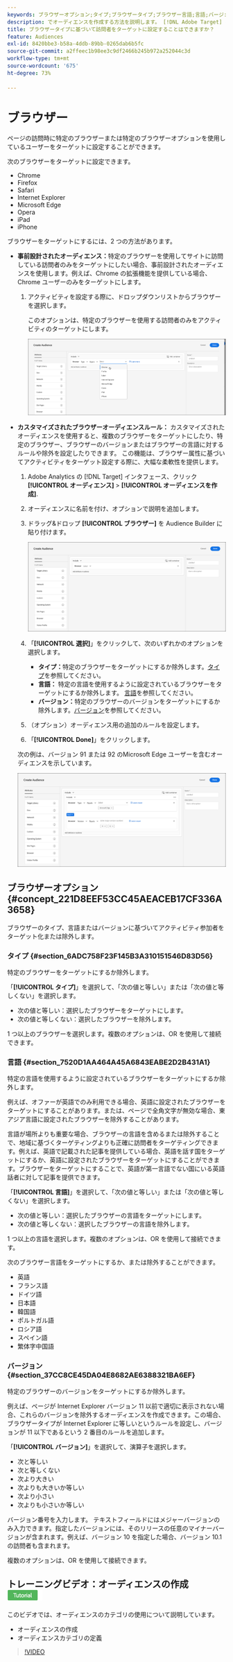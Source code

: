 ```yaml
---
keywords: ブラウザーオプション;タイプ;ブラウザータイプ;ブラウザー言語;言語;バージョン;ブラウザーバージョン
description: でオーディエンスを作成する方法を説明します。 [!DNL Adobe Target] を使用して、ページの訪問時に特定のブラウザーまたは特定のブラウザーオプションを使用しているユーザーをターゲットに設定することができます。
title: ブラウザータイプに基づいて訪問者をターゲットに設定することはできますか？
feature: Audiences
exl-id: 8420bbe3-b58a-4ddb-89bb-0265dab6b5fc
source-git-commit: a2ffeec1b98ee3c9df2466b245b972a252044c3d
workflow-type: tm+mt
source-wordcount: '675'
ht-degree: 73%

---
```


# ブラウザー

ページの訪問時に特定のブラウザーまたは特定のブラウザーオプションを使用しているユーザーをターゲットに設定することができます。

次のブラウザーをターゲットに設定できます。

* Chrome
* Firefox
* Safari
* Internet Explorer
* Microsoft Edge
* Opera
* iPad
* iPhone

ブラウザーをターゲットにするには、2 つの方法があります。

* **事前設計されたオーディエンス：**&#x200B;特定のブラウザーを使用してサイトに訪問している訪問者のみをターゲットにしたい場合、事前設計されたオーディエンスを使用します。例えば、Chrome の拡張機能を提供している場合、Chrome ユーザーのみをターゲットにします。

   1. アクティビティを設定する際に、ドロップダウンリストからブラウザーを選択します。

      このオプションは、特定のブラウザーを使用する訪問者のみをアクティビティのターゲットにします。

      ![Chrome ユーザーのターゲット設定](/help/main/c-target/c-audiences/c-target-rules/assets/target-chrome.png)

* **カスタマイズされたブラウザーオーディエンスルール：** カスタマイズされたオーディエンスを使用すると、複数のブラウザーをターゲットにしたり、特定のブラウザー、ブラウザーのバージョンまたはブラウザーの言語に対するルールや除外を設定したりできます。 この機能は、ブラウザー属性に基づいてアクティビティをターゲット設定する際に、大幅な柔軟性を提供します。

   1. Adobe Analytics の [!DNL Target] インタフェース、クリック **[!UICONTROL オーディエンス]** > **[!UICONTROL オーディエンスを作成]**.
   1. オーディエンスに名前を付け、オプションで説明を追加します。
   1. ドラッグ&amp;ドロップ **[!UICONTROL ブラウザー]** を Audience Builder に貼り付けます。

      ![ルール/ブラウザー](assets/target_browser.png)

   1. 「**[!UICONTROL 選択]**」をクリックして、次のいずれかのオプションを選択します。

      * **タイプ：**&#x200B;特定のブラウザーをターゲットにするか除外します。[タイプ](/help/main/c-target/c-audiences/c-target-rules/browser.md#section_6ADC758F23F145B3A310151546D83D56)を参照してください。
      * **言語：** 特定の言語を使用するように設定されているブラウザーをターゲットにするか除外します。 [言語](/help/main/c-target/c-audiences/c-target-rules/browser.md#section_7520D1AA464A45A6843EABE2D2B431A1)を参照してください。
      * **バージョン：**&#x200B;特定のブラウザーのバージョンをターゲットにするか除外します。[バージョン](/help/main/c-target/c-audiences/c-target-rules/browser.md#section_37CC8CE45DA04E8682AE6388321BA6EF)を参照してください。

   1. （オプション）オーディエンス用の追加のルールを設定します。
   1. 「**[!UICONTROL Done]**」をクリックします。

  次の例は、バージョン 91 または 92 のMicrosoft Edge ユーザーを含むオーディエンスを示しています。

  ![Target Edge 91 または 92](assets/target_edge.png)

## ブラウザーオプション {#concept_221D8EEF53CC45AEACEB17CF336A3658}

ブラウザーのタイプ、言語またはバージョンに基づいてアクティビティ参加者をターゲット化または除外します。

### タイプ {#section_6ADC758F23F145B3A310151546D83D56}

特定のブラウザーをターゲットにするか除外します。

「**[!UICONTROL タイプ]**」を選択して、「次の値と等しい」または「次の値と等しくない」を選択します。

* 次の値と等しい：選択したブラウザーをターゲットにします。
* 次の値と等しくない：選択したブラウザーを除外します。

1 つ以上のブラウザーを選択します。複数のオプションは、OR を使用して接続できます。

### 言語 {#section_7520D1AA464A45A6843EABE2D2B431A1}

特定の言語を使用するように設定されているブラウザーをターゲットにするか除外します。

例えば、オファーが英語でのみ利用できる場合、英語に設定されたブラウザーをターゲットにすることがあります。または、ページで全角文字が無効な場合、東アジア言語に設定されたブラウザーを除外することがあります。

言語が場所よりも重要な場合、ブラウザーの言語を含めるまたは除外することで、地域に基づくターゲティングよりも正確に訪問者をターゲティングできます。例えば、英語で記載された記事を提供している場合、英語を話す国をターゲットにするか、英語に設定されたブラウザーをターゲットにすることができます。ブラウザーをターゲットにすることで、英語が第一言語でない国にいる英語話者に対して記事を提供できます。

「**[!UICONTROL 言語]**」を選択して、「次の値と等しい」または「次の値と等しくない」を選択します。

* 次の値と等しい：選択したブラウザーの言語をターゲットにします。
* 次の値と等しくない：選択したブラウザーの言語を除外します。

1 つ以上の言語を選択します。複数のオプションは、OR を使用して接続できます。

次のブラウザー言語をターゲットにするか、または除外することができます。

* 英語
* フランス語
* ドイツ語
* 日本語
* 韓国語
* ポルトガル語
* ロシア語
* スペイン語
* 繁体字中国語

### バージョン {#section_37CC8CE45DA04E8682AE6388321BA6EF}

特定のブラウザーのバージョンをターゲットにするか除外します。

例えば、ページが Internet Explorer バージョン 11 以前で適切に表示されない場合、これらのバージョンを除外するオーディエンスを作成できます。この場合、ブラウザータイプが Internet Explorer に等しいというルールを設定し、バージョンが 11 以下であるという 2 番目のルールを追加します。

「**[!UICONTROL バージョン]**」を選択して、演算子を選択します。

* 次と等しい
* 次と等しくない
* 次より大きい
* 次よりも大きいか等しい
* 次より小さい
* 次よりも小さいか等しい

バージョン番号を入力します。 テキストフィールドにはメジャーバージョンのみ入力できます。指定したバージョンには、そのリリースの任意のマイナーバージョンが含まれます。例えば、バージョン 10 を指定した場合、バージョン 10.1 の訪問者も含まれます。

複数のオプションは、OR を使用して接続できます。

## トレーニングビデオ：オーディエンスの作成 ![チュートリアルバッジ](/help/main/assets/tutorial.png)

このビデオでは、オーディエンスのカテゴリの使用について説明しています。

* オーディエンスの作成
* オーディエンスカテゴリの定義

>[!VIDEO](https://video.tv.adobe.com/v/17392)